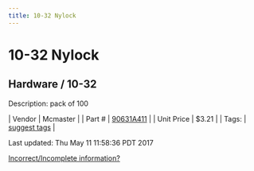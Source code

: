 ```yaml
---
title: 10-32 Nylock
---
```


# 10-32 Nylock
## Hardware / 10-32
Description: 	pack of 100 

| Vendor | Mcmaster | 
| Part # | [90631A411](https://www.mcmaster.com/#90631A411) | 
| Unit Price | $3.21 | 
| Tags: | [suggest tags](https://docs.google.com/forms/d/e/1FAIpQLSeWyY8v3RgOty-MyWmh9U0iivNYN_molChYyS-0U-o-kOAv_g/viewform) | 

Last updated: Thu May 11 11:58:36 PDT 2017

 [Incorrect/Incomplete information?](https://docs.google.com/forms/d/e/1FAIpQLSeWyY8v3RgOty-MyWmh9U0iivNYN_molChYyS-0U-o-kOAv_g/viewform)